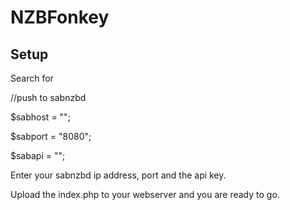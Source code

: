 # NZBFonkey

## Setup

Search for 

//push to sabnzbd

$sabhost = "";

$sabport = "8080";

$sabapi = "";


Enter your sabnzbd ip address, port and the api key.

Upload the index.php to your webserver and you are ready to go.
